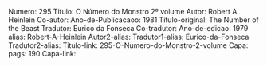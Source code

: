 Numero: 295
Titulo: O Número do Monstro 2º volume
Autor: Robert A Heinlein
Co-autor: 
Ano-de-Publicacaoo: 1981
Titulo-original: The Number of the Beast
Tradutor: Eurico da Fonseca
Co-tradutor: 
Ano-de-edicao: 1979
alias: Robert-A-Heinlein
Autor2-alias: 
Tradutor1-alias: Eurico-da-Fonseca
Tradutor2-alias: 
Titulo-link: 295-O-Numero-do-Monstro-2-volume
Capa: 
pags: 190
Capa-link: